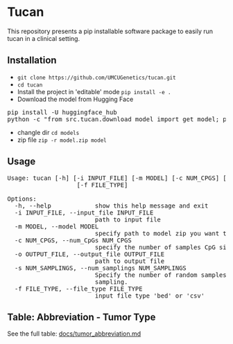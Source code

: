 # Tucan
This repository presents a pip installable software package to easily run tucan in a clinical setting.

## Installation 
* `git clone https://github.com/UMCUGenetics/tucan.git`
* `cd tucan`
* Install the project in 'editable' mode `pip install -e .` 
* Download the model from Hugging Face 
<pre>
pip install -U huggingface_hub
python -c "from src.tucan.download_model import get_model; print(get_model())"
</pre>
* changle dir `cd models`
* zip file
`zip -r model.zip model`  


## Usage
<pre>
Usage: tucan [-h] [-i INPUT_FILE] [-m MODEL] [-c NUM_CPGS] [-o OUTPUT_FILE] [-s NUM_SAMPLINGS]
                   [-f FILE_TYPE]

Options:
  -h, --help            show this help message and exit
  -i INPUT_FILE, --input_file INPUT_FILE
                        path to input file
  -m MODEL, --model MODEL
                        specify path to model zip you want to use.
  -c NUM_CPGS, --num_CpGs NUM_CPGS
                        specify the number of samples CpG sites (default is to use all available sites).
  -o OUTPUT_FILE, --output_file OUTPUT_FILE
                        path to output file
  -s NUM_SAMPLINGS, --num_samplings NUM_SAMPLINGS
                        Specify the number of random samples of size num_CpGs. Default is 1 random
                        sampling.
  -f FILE_TYPE, --file_type FILE_TYPE
                        input file type 'bed' or 'csv'
</pre>


## Table: Abbreviation - Tumor Type
See the full table: [docs/tumor_abbreviation.md](docs/tumor_abbreviations.md)

